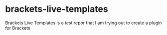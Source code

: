 brackets-live-templates
=======================

Brackets Live Templates is a test repor that I am trying out to create a plugin for Brackets

